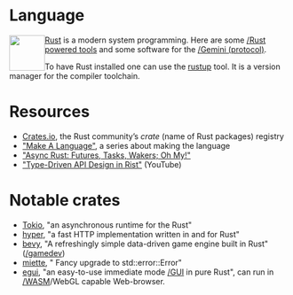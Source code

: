 # Language

<img src="https://www.rust-lang.org/static/images/rust-logo-blk.svg" style="float: left; height: 64px;">

[Rust](https://www.rust-lang.org/) is a modern system programming. Here are some [/Rust powered tools]() and some software for the [/Gemini (protocol)](). 

To have Rust installed one can use the [rustup](https://rustup.rs/) tool. It is a version manager for the compiler toolchain.

# Resources

- [Crates.io](https://crates.io/), the Rust community’s *crate* (name of Rust packages) registry
- ["Make A Language"](https://arzg.github.io/lang/), a series about making the language
- ["Async Rust: Futures, Tasks, Wakers; Oh My!"](https://msarmi9.github.io/posts/async-rust/)
- ["Type-Driven API Design in Rist"](https://www.youtube.com/watch?v=bnnacleqg6k) (YouTube)

# Notable crates

- [Tokio](https://tokio.rs/), "an asynchronous runtime for the Rust"
- [hyper](https://hyper.rs/), "a fast HTTP implementation written in and for Rust"
- [bevy](https://github.com/bevyengine/bevy), "A refreshingly simple data-driven game engine built in Rust" ([/gamedev]())
- [miette](https://github.com/zkat/miette), " Fancy upgrade to std::error::Error"
- [egui](https://github.com/emilk/egui), "an easy-to-use immediate mode [/GUI]() in pure Rust", can run in [/WASM]()/WebGL capable Web-browser.